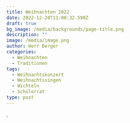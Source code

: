 ```yaml
---
title: Weihnachten 2022
date: 2022-12-20T11:00:32.598Z
draft: true
bg_image: /media/backgrounds/page-title.png
description: ""
image: /media/image.png
author: Herr Berger
categories:
  - Weihnachten
  - Traditionen
tags:
  - Weihnachtskonzert
  - Weihnachtssingen
  - Wichteln
  - Schülerrat
type: post
---
```

.